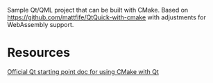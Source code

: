 Sample Qt/QML project that can be built with CMake. Based on https://github.com/mattfife/QtQuick-with-cmake with adjustments for WebAssembly support.

# Resources
[Official Qt starting point doc for using CMake with Qt](http://doc.qt.io/qt-5/cmake-manual.html)
